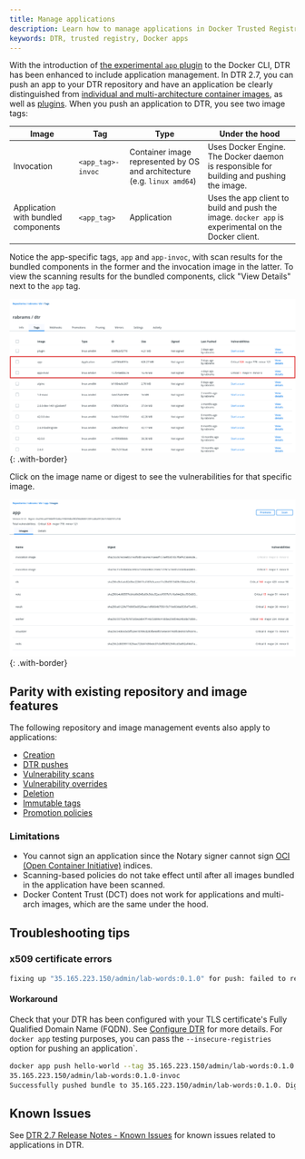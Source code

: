 ```yaml
---
title: Manage applications
description: Learn how to manage applications in Docker Trusted Registry.
keywords: DTR, trusted registry, Docker apps
---
```


With the introduction of [the experimental `app` plugin](/engine/reference/commandline/app/) to the Docker CLI, DTR has been enhanced to include application management. In DTR 2.7, you can push an app to your DTR repository and have an application be clearly distinguished from [individual and multi-architecture container images](/ee/dtr/user/manage-images/pull-and-push-images/#push-an-image/), as well as [plugins](/engine/reference/commandline/plugin_push/). When you push an application to DTR, you see two image tags:

| Image | Tag | Type | Under the hood |
|-------|-----|------|----------------|
| Invocation | `<app_tag>-invoc` | Container image represented by OS and architecture (e.g. `linux amd64`) | Uses Docker Engine. The Docker daemon is responsible for building and pushing the image. |
| Application with bundled components | `<app_tag>` | Application | Uses the app client to build and push the image. `docker app` is experimental on the Docker client. | 

Notice the app-specific tags, `app` and `app-invoc`, with scan results for the bundled components in the former and the invocation image in the latter. To view the scanning results for the bundled components, click "View Details" next to the `app` tag.

![](/ee/dtr/images/manage-applications-1.png){: .with-border}

Click on the image name or digest to see the vulnerabilities for that specific image.

![](/ee/dtr/images/manage-applications-2.png){: .with-border}

## Parity with existing repository and image features

The following repository and image management events also apply to applications:

- [Creation](/app/working-with-app/#initialize-and-deploy-a-new-docker-app-project-from-scratch/)
- [DTR pushes](/app/working-with-app/#push-the-app-to-dtr) 
- [Vulnerability scans](/ee/dtr/user/manage-images/scan-images-for-vulnerabilities/)
- [Vulnerability overrides](/ee/dtr/user/manage-images/override-a-vulnerability/) 
- [Deletion](/ee/dtr/user/manage-images/delete-images/)
- [Immutable tags](/ee/dtr/user/manage-images/prevent-tags-from-being-overwritten/)
- [Promotion policies](/ee/dtr/user/promotion-policies/)

### Limitations

- You cannot sign an application since the Notary signer cannot sign [OCI (Open Container Initiative)](https://github.com/opencontainers/image-spec/blob/master/spec.md) indices.
- Scanning-based policies do not take effect until after all images bundled in the application have been scanned. 
- Docker Content Trust (DCT) does not work for applications and multi-arch images, which are the same under the hood.

## Troubleshooting tips

### x509 certificate errors

```bash
fixing up "35.165.223.150/admin/lab-words:0.1.0" for push: failed to resolve "35.165.223.150/admin/lab-words:0.1.0-invoc", push the image to the registry before pushing the bundle: failed to do request: Head https://35.165.223.150/v2/admin/lab-words/manifests/0.1.0-invoc: x509: certificate signed by unknown authority
```

#### Workaround

Check that your DTR has been configured with your TLS certificate's Fully Qualified Domain Name (FQDN). See [Configure DTR](/ee/dtr/admin/install/#step-5-configure-dtr) for more details. For `docker app` testing purposes, you can pass the `--insecure-registries` option for pushing an application`.

```bash
docker app push hello-world --tag 35.165.223.150/admin/lab-words:0.1.0 --insecure-registries 35.165.223.150
35.165.223.150/admin/lab-words:0.1.0-invoc
Successfully pushed bundle to 35.165.223.150/admin/lab-words:0.1.0. Digest is sha256:bd1a813b6301939fa46e617f96711e0cca1e4065d2d724eb86abde6ef7b18e23.
```

## Known Issues

See [DTR 2.7 Release Notes - Known Issues](/ee/dtr/release-notes/#270) for known issues related to applications in DTR.

